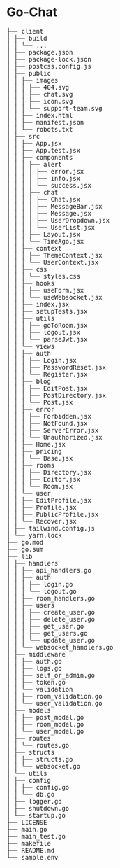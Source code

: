 # Go-Chat

<pre>
├── client
│ ├── build
│ │ └── ...
│ ├── package.json
│ ├── package-lock.json
│ ├── postcss.config.js
│ ├── public
│ │ ├── images
│ │ │ ├── 404.svg
│ │ │ ├── chat.svg
│ │ │ ├── icon.svg
│ │ │ └── support-team.svg
│ │ ├── index.html
│ │ ├── manifest.json
│ │ └── robots.txt
│ ├── src
│ │ ├── App.jsx
│ │ ├── App.test.jsx
│ │ ├── components
│ │ │ ├── alert
│ │ │ │ ├── error.jsx
│ │ │ │ ├── info.jsx
│ │ │ │ └── success.jsx
│ │ │ ├── chat
│ │ │ │ ├── Chat.jsx
│ │ │ │ ├── MessageBar.jsx
│ │ │ │ ├── Message.jsx
│ │ │ │ ├── UserDropdown.jsx
│ │ │ │ └── UserList.jsx
│ │ │ ├── Layout.jsx
│ │ │ └── TimeAgo.jsx
│ │ ├── context
│ │ │ ├── ThemeContext.jsx
│ │ │ └── UserContext.jsx
│ │ ├── css
│ │ │ └── styles.css
│ │ ├── hooks
│ │ │ ├── useForm.jsx
│ │ │ └── useWebsocket.jsx
│ │ ├── index.jsx
│ │ ├── setupTests.jsx
│ │ ├── utils
│ │ │ ├── goToRoom.jsx
│ │ │ ├── logout.jsx
│ │ │ └── parseJwt.jsx
│ │ └── views
│ │ ├── auth
│ │ │ ├── Login.jsx
│ │ │ ├── PasswordReset.jsx
│ │ │ └── Register.jsx
│ │ ├── blog
│ │ │ ├── EditPost.jsx
│ │ │ ├── PostDirectory.jsx
│ │ │ └── Post.jsx
│ │ ├── error
│ │ │ ├── Forbidden.jsx
│ │ │ ├── NotFound.jsx
│ │ │ ├── ServerError.jsx
│ │ │ └── Unauthorized.jsx
│ │ ├── Home.jsx
│ │ ├── pricing
│ │ │ └── Base.jsx
│ │ ├── rooms
│ │ │ ├── Directory.jsx
│ │ │ ├── Editor.jsx
│ │ │ └── Room.jsx
│ │ └── user
│ │ ├── EditProfile.jsx
│ │ ├── Profile.jsx
│ │ ├── PublicProfile.jsx
│ │ └── Recover.jsx
│ ├── tailwind.config.js
│ └── yarn.lock
├── go.mod
├── go.sum
├── lib
│ ├── handlers
│ │ ├── api_handlers.go
│ │ ├── auth
│ │ │ ├── login.go
│ │ │ └── logout.go
│ │ ├── room_handlers.go
│ │ ├── users
│ │ │ ├── create_user.go
│ │ │ ├── delete_user.go
│ │ │ ├── get_user.go
│ │ │ ├── get_users.go
│ │ │ └── update_user.go
│ │ └── websocket_handlers.go
│ ├── middleware
│ │ ├── auth.go
│ │ ├── logs.go
│ │ ├── self_or_admin.go
│ │ ├── token.go
│ │ └── validation
│ │ ├── room_validation.go
│ │ └── user_validation.go
│ ├── models
│ │ ├── post_model.go
│ │ ├── room_model.go
│ │ └── user_model.go
│ ├── routes
│ │ └── routes.go
│ ├── structs
│ │ ├── structs.go
│ │ └── websocket.go
│ └── utils
│ ├── config
│ │ ├── config.go
│ │ └── db.go
│ ├── logger.go
│ ├── shutdown.go
│ └── startup.go
├── LICENSE
├── main.go
├── main_test.go
├── makefile
├── README.md
└── sample.env
</pre>
